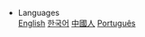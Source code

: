 - <div class="nav-dropdown-container">
      <a>Languages</a>
      <div class="nav-dropdown">
          <a href="/#" onclick="sessionStorage.removeItem('basePath')">English</a>
          <a href="/index-kr.html#" onclick="sessionStorage.removeItem('basePath')">한국어</a>
          <a href="/index-cn.html#" onclick="sessionStorage.removeItem('basePath')">中國人</a>
          <a href="/index-pt.html#" onclick="sessionStorage.removeItem('basePath')">Português</a>
      </div>
  </div>
